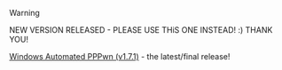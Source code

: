 > [!WARNING]
> NEW VERSION RELEASED - PLEASE USE THiS ONE INSTEAD! :) THANK YOU!
> >
> [Windows Automated PPPwn (v1.7.1)](https://github.com/KingCalzone/Windows-Automated-PPPwn-v1.7.1-/tree/master) - the latest/final release!
